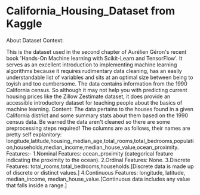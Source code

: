 # California_Housing_Dataset from Kaggle
About Dataset
Context:

This is the dataset used in the second chapter of Aurélien Géron's recent book 'Hands-On Machine learning with Scikit-Learn and TensorFlow'. It serves as an excellent introduction to implementing machine learning algorithms because it requires rudimentary data cleaning, has an easily understandable list of variables and sits at an optimal size between being to toyish and too cumbersome.
The data contains information from the 1990 California census. So although it may not help you with predicting current housing prices like the Zillow Zestimate dataset, it does provide an accessible introductory dataset for teaching people about the basics of machine learning.
Content:
The data pertains to the houses found in a given California district and some summary stats about them based on the 1990 census data. Be warned the data aren't cleaned so there are some preprocessing steps required! The columns are as follows, their names are pretty self explanitory:
longitude,latitude,housing_median_age,total_rooms,total_bedrooms,population,households,median_income,median_house_value,ocean_proximity.
Features:- 1.Nominal Features: ocean_proximity (categorical feature indicating the proximity to the ocean). 2.Ordinal Features: None. 3.Discrete Features: total_rooms,total_bedrooms,households.[Discrete data is made up of discrete or distinct values.] 4.Continuous Features: longitude, latitude, median_income, median_house_value.[Continuous data includes any value that falls inside a range.]

